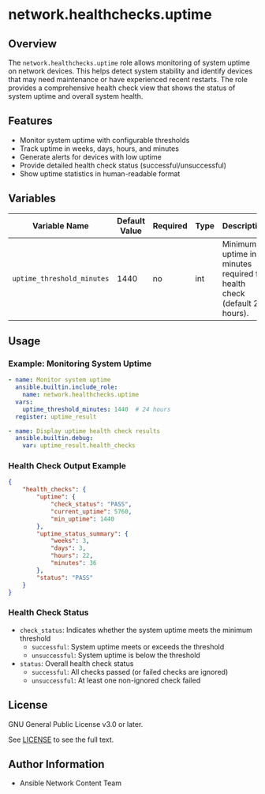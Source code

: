 # network.healthchecks.uptime

## Overview
The `network.healthchecks.uptime` role allows monitoring of system uptime on network devices. This helps detect system stability and identify devices that may need maintenance or have experienced recent restarts. The role provides a comprehensive health check view that shows the status of system uptime and overall system health.

## Features
- Monitor system uptime with configurable thresholds
- Track uptime in weeks, days, hours, and minutes
- Generate alerts for devices with low uptime
- Provide detailed health check status (successful/unsuccessful)
- Show uptime statistics in human-readable format

## Variables
| Variable Name   | Default Value | Required | Type  | Description                                      |
|----------------|--------------|----------|-------|--------------------------------------------------|
| `uptime_threshold_minutes` | 1440 | no       | int   | Minimum uptime in minutes required for health check (default 24 hours). |

## Usage
### Example: Monitoring System Uptime
```yaml
- name: Monitor system uptime
  ansible.builtin.include_role:
    name: network.healthchecks.uptime
  vars:
    uptime_threshold_minutes: 1440  # 24 hours
  register: uptime_result

- name: Display uptime health check results
  ansible.builtin.debug:
    var: uptime_result.health_checks
```

### Health Check Output Example
```json
{
    "health_checks": {
        "uptime": {
            "check_status": "PASS",
            "current_uptime": 5760,
            "min_uptime": 1440
        },
        "uptime_status_summary": {
            "weeks": 3,
            "days": 3,
            "hours": 22,
            "minutes": 36
        },
        "status": "PASS"
    }
}
```

### Health Check Status
- `check_status`: Indicates whether the system uptime meets the minimum threshold
  - `successful`: System uptime meets or exceeds the threshold
  - `unsuccessful`: System uptime is below the threshold
- `status`: Overall health check status
  - `successful`: All checks passed (or failed checks are ignored)
  - `unsuccessful`: At least one non-ignored check failed

## License

GNU General Public License v3.0 or later.

See [LICENSE](https://www.gnu.org/licenses/gpl-3.0.txt) to see the full text.

## Author Information

- Ansible Network Content Team
